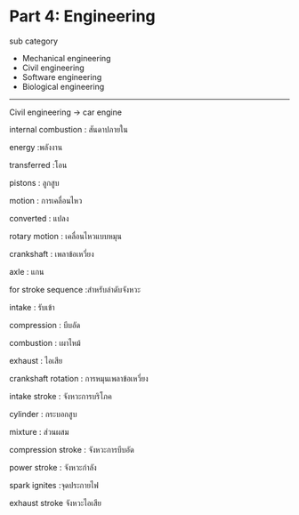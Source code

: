 # Part 4: Engineering

sub category
- Mechanical engineering
- Civil engineering
- Software engineering
- Biological engineering

---

Civil engineering -> car engine

internal combustion : สันดาปภายใน

energy :พลังงาน

transferred :โอน

pistons : ลูกสูบ

motion : การเคลื่อนไหว

converted : แปลง

rotary motion : เคลื่อนไหวแบบหมุน

crankshaft : เพลาข้อเหวี่ยง

axle : แกน 

for stroke sequence :สำหรับลำดับจังหวะ

intake : รับเข้า

compression : บีบอัด

combustion : เผาไหม้

exhaust : ไอเสีย

crankshaft rotation : การหมุนเพลาข้อเหวี่ยง

intake stroke : จังหวะการบริโภค

cylinder : กระบอกสูบ

mixture : ส่วนผสม
 
compression stroke : จังหวะการบีบอัด

power stroke : จังหวะกำลัง

spark ignites :จุดประกายไฟ

exhaust stroke จังหวะไอเสีย


